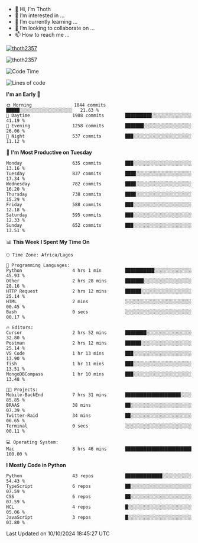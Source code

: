 <!---
thoth2357/thoth2357 is a ✨ special ✨ repository because its `README.md` (this file) appears on your GitHub profile.
You can click the Preview link to take a look at your changes.
--->

- 👋 Hi, I’m Thoth
- 👀 I’m interested in ...
- 🌱 I’m currently learning ...
- 💞️ I’m looking to collaborate on ...
- 📫 How to reach me ...


<p align="left"> <a href="https://github.com/ryo-ma/github-profile-trophy"><img src="https://github-profile-trophy.vercel.app/?username=thoth2357&theme=gruvbox&no-bg=true&no-frame=false&title=MultiLanguage,Commits,Repositories,Stars,Followers,PullRequest,Reviews,Issues" alt="thoth2357" /></a> </p>

<p align="left"> <img src="https://komarev.com/ghpvc/?username=thoth2357&label=Profile%20views&color=0e75b6&style=flat" alt="thoth2357" /> </p>

<!--START_SECTION:waka-->
![Code Time](http://img.shields.io/badge/Code%20Time-3%2C312%20hrs%2024%20mins-blue)

![Lines of code](https://img.shields.io/badge/From%20Hello%20World%20I%27ve%20Written-30.7%20million%20lines%20of%20code-blue)

**I'm an Early 🐤** 

```text
🌞 Morning                1044 commits        █████░░░░░░░░░░░░░░░░░░░░   21.63 % 
🌆 Daytime                1988 commits        ██████████░░░░░░░░░░░░░░░   41.19 % 
🌃 Evening                1258 commits        ███████░░░░░░░░░░░░░░░░░░   26.06 % 
🌙 Night                  537 commits         ███░░░░░░░░░░░░░░░░░░░░░░   11.12 % 
```
📅 **I'm Most Productive on Tuesday** 

```text
Monday                   635 commits         ███░░░░░░░░░░░░░░░░░░░░░░   13.16 % 
Tuesday                  837 commits         ████░░░░░░░░░░░░░░░░░░░░░   17.34 % 
Wednesday                782 commits         ████░░░░░░░░░░░░░░░░░░░░░   16.20 % 
Thursday                 738 commits         ████░░░░░░░░░░░░░░░░░░░░░   15.29 % 
Friday                   588 commits         ███░░░░░░░░░░░░░░░░░░░░░░   12.18 % 
Saturday                 595 commits         ███░░░░░░░░░░░░░░░░░░░░░░   12.33 % 
Sunday                   652 commits         ███░░░░░░░░░░░░░░░░░░░░░░   13.51 % 
```


📊 **This Week I Spent My Time On** 

```text
🕑︎ Time Zone: Africa/Lagos

💬 Programming Languages: 
Python                   4 hrs 1 min         ███████████░░░░░░░░░░░░░░   45.93 % 
Other                    2 hrs 28 mins       ███████░░░░░░░░░░░░░░░░░░   28.16 % 
HTTP Request             2 hrs 12 mins       ██████░░░░░░░░░░░░░░░░░░░   25.14 % 
HTML                     2 mins              ░░░░░░░░░░░░░░░░░░░░░░░░░   00.45 % 
Bash                     0 secs              ░░░░░░░░░░░░░░░░░░░░░░░░░   00.17 % 

🔥 Editors: 
Cursor                   2 hrs 52 mins       ████████░░░░░░░░░░░░░░░░░   32.80 % 
Postman                  2 hrs 12 mins       ██████░░░░░░░░░░░░░░░░░░░   25.14 % 
VS Code                  1 hr 13 mins        ███░░░░░░░░░░░░░░░░░░░░░░   13.90 % 
fish                     1 hr 11 mins        ███░░░░░░░░░░░░░░░░░░░░░░   13.51 % 
MongoDBCompass           1 hr 10 mins        ███░░░░░░░░░░░░░░░░░░░░░░   13.48 % 

🐱‍💻 Projects: 
Mobile-BackEnd           7 hrs 31 mins       █████████████████████░░░░   85.85 % 
BRAAS                    38 mins             ██░░░░░░░░░░░░░░░░░░░░░░░   07.39 % 
Twitter-Raid             34 mins             ██░░░░░░░░░░░░░░░░░░░░░░░   06.65 % 
Terminal                 0 secs              ░░░░░░░░░░░░░░░░░░░░░░░░░   00.11 % 

💻 Operating System: 
Mac                      8 hrs 46 mins       █████████████████████████   100.00 % 
```

**I Mostly Code in Python** 

```text
Python                   43 repos            ██████████████░░░░░░░░░░░   54.43 % 
TypeScript               6 repos             ██░░░░░░░░░░░░░░░░░░░░░░░   07.59 % 
CSS                      6 repos             ██░░░░░░░░░░░░░░░░░░░░░░░   07.59 % 
HCL                      4 repos             █░░░░░░░░░░░░░░░░░░░░░░░░   05.06 % 
JavaScript               3 repos             █░░░░░░░░░░░░░░░░░░░░░░░░   03.80 % 
```




 Last Updated on 10/10/2024 18:45:27 UTC
<!--END_SECTION:waka-->
<!--![](http://github-profile-summary-cards.vercel.app/api/cards/profile-details?username=thoth2357&theme=2077)

![](http://github-profile-summary-cards.vercel.app/api/cards/stats?username=thoth2357&theme=2077)![](http://github-profile-summary-cards.vercel.app/api/cards/productive-time?username=thoth2357&theme=2077&utcOffset=8) -->
